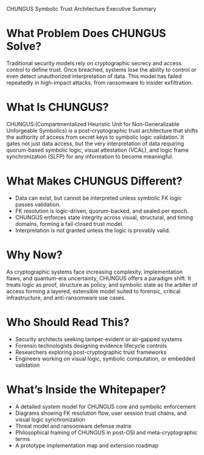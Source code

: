 CHUNGUS Symbolic Trust Architecture
Executive Summary
# What Problem Does CHUNGUS Solve?
Traditional security models rely on cryptographic secrecy and access control to define trust. Once breached, systems lose the ability to control or even detect unauthorized interpretation of data. This model has failed repeatedly in high-impact attacks, from ransomware to insider exfiltration.
# What Is CHUNGUS?
CHUNGUS:(Compartmentalized Heuristic Unit for Non-Generalizable Unforgeable Symbolics) is a post-cryptographic trust architecture that shifts the authority of access from secret keys to symbolic logic validation. It gates not just data access, but the very interpretation of data requiring quorum-based symbolic logic, visual attestation (VCAL), and logic frame synchronization (SLFP) for any information to become meaningful.
# What Makes CHUNGUS Different?
- Data can exist, but cannot be interpreted unless symbolic FK logic passes validation.
- FK resolution is logic-driven, quorum-backed, and sealed per epoch.
- CHUNGUS enforces state integrity across visual, structural, and timing domains, forming a fail-closed trust model.
- Interpretation is not granted unless the logic is provably valid.

# Why Now?
As cryptographic systems face increasing complexity, implementation flaws, and quantum-era uncertainty, CHUNGUS offers a paradigm shift. It treats logic as proof, structure as policy, and symbolic state as the arbiter of access forming a layered, extensible model suited to forensic, critical infrastructure, and anti-ransomware use cases.
# Who Should Read This?
- Security architects seeking tamper-evident or air-gapped systems
- Forensic technologists designing evidence lifecycle controls
- Researchers exploring post-cryptographic trust frameworks
- Engineers working on visual logic, symbolic computation, or embedded validation
# What’s Inside the Whitepaper?
- A detailed system model for CHUNGUS core and symbolic enforcement
- Diagrams showing FK resolution flow, user session trust chains, and visual logic synchronization
- Threat model and ransomware defense matrix
- Philosophical framing of CHUNGUS in post-OSI and meta-cryptographic terms
- A prototype implementation map and extension roadmap
